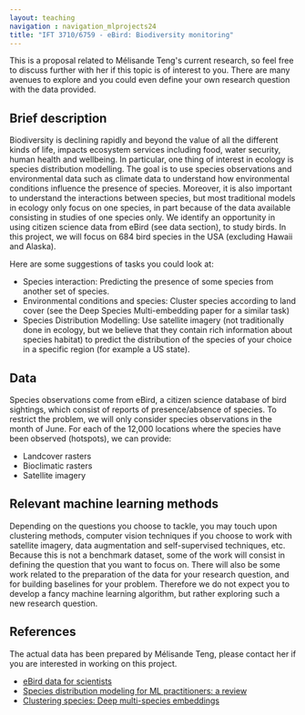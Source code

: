 ```yaml
---
layout: teaching
navigation : navigation_mlprojects24
title: "IFT 3710/6759 - eBird: Biodiversity monitoring"
---
```


This is a proposal related to Mélisande Teng's current research, so feel free to discuss further with her if this topic is of interest to you. There are many avenues to explore and you could even define your own research question with the data provided.

## Brief description 

Biodiversity is declining rapidly and beyond the value of all the different kinds of life, impacts ecosystem services including food, water security, human health and wellbeing.  In particular, one thing of interest in ecology is species distribution modelling. The goal is to use species observations and environmental data such as climate data to understand how environmental conditions influence the presence of species. Moreover, it is also important to understand the interactions between species, but most traditional models in ecology only focus on one species, in part because of the data available consisting in studies of one species only. We identify an opportunity in using citizen science data from eBird (see data section), to study birds. In this project, we will focus on 684 bird species in the USA (excluding Hawaii and Alaska). 

Here are some suggestions of tasks you could look at: 
* Species interaction: Predicting the presence of some species from another set of species. 
* Environmental conditions and species: Cluster species according to land cover (see the Deep Species Multi-embedding paper for a similar task)
* Species Distribution Modelling: Use satellite imagery (not traditionally done in ecology, but we believe that they contain rich information about species habitat) to predict the distribution of the species of your choice in a specific region (for example a US state). 

## Data

Species observations come from eBird, a citizen science database of bird sightings, which consist of reports of presence/absence of species. To restrict the problem, we will only consider species observations in the month of June. For each of the 12,000 locations where the species have been observed (hotspots), we can provide: 

* Landcover rasters
* Bioclimatic rasters
* Satellite imagery 

## Relevant machine learning methods

Depending on the questions you choose to tackle, you may touch upon clustering methods, computer vision techniques if you choose to work with satellite imagery, data augmentation and self-supervised techniques, etc. Because this is not a benchmark dataset, some of the work will consist in defining the question that you want to focus on. There will also be some work related to the preparation of the data for your research question, and for building baselines for your problem. Therefore we do not expect you to develop a fancy machine learning algorithm, but rather exploring such a new research question.

## References

The actual data has been prepared by Mélisande Teng, please contact her if you are interested in working on this project. 

* [eBird data for scientists](https://ebird.org/science)
* [Species distribution modeling for ML practitioners: a review](https://dl.acm.org/doi/pdf/10.1145/3460112.3471966)
* [Clustering species: Deep multi-species embeddings](https://arxiv.org/pdf/1609.09353.pdf)
